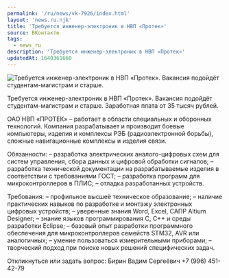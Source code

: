 ```yaml
---
permalink: '/ru/news/vk-7926/index.html'
layout: 'news.ru.njk'
title: 'Требуется инженер-электроник в НВП «Протек»'
source: ВКонтакте
tags:
  - news_ru
description: 'Требуется инженер-электроник в НВП «Протек»'
updatedAt: 1640361660
---
```

![Требуется инженер-электроник в НВП «Протек». Вакансия подойдёт студентам-магистрам и старше.](https://sun9-41.userapi.com/sun9-19/impg/4vS3sTrji46540ZFj1WD21B-W6bB-QgVPmc-YA/-Ds1WsBKwwE.jpg?size=700x401&quality=96&sign=449bb094d5f8ea76feb073650ffea6ac&c_uniq_tag=ESVHzTfUs2SGranfUkBihzThwLuZfHQ5Zho6L_Zu8NQ&type=album)

Требуется инженер-электроник в НВП «Протек». Вакансия подойдёт студентам-магистрам и старше. Заработная плата от 35 тысяч рублей.

ОАО НВП «ПРОТЕК» – работает в области специальных и оборонных технологий. Компания разрабатывает и производит боевые компьютеры, изделия и комплексы РЭБ (радиоэлектронной борьбы), сложные навигационные комплексы и изделия связи.

Обязанности:
– разработка электрических аналого-цифровых схем для систем управления, сбора данных и цифровой обработки сигналов;
– разработка технической документации на разрабатываемые изделия в соответствии с требованиями ГОСТ;
– разработка программ для микроконтроллеров в ПЛИС;
– отладка разработанных устройств.

Требования:
– профильное высшеё техническое образование;
– наличие практических навыков по разработке и монтажу электронных цифровых устройств;
– уверенные знания Word, Excel, CAПР Altium Designer;
– знание языков программирования С, С++ и среды разработки Eclipse;
– базовый опыт разработки программного обеспечения для микроконтроллеров семейств STM32, AVR или аналогичных;
– умение пользоваться измерительными приборами;
– творческий подход при поиске новых решений специфических задач.

Откликнуться или задать вопрос:
Бирин Вадим Сергеёвич
+7 (996) 451-42-79
